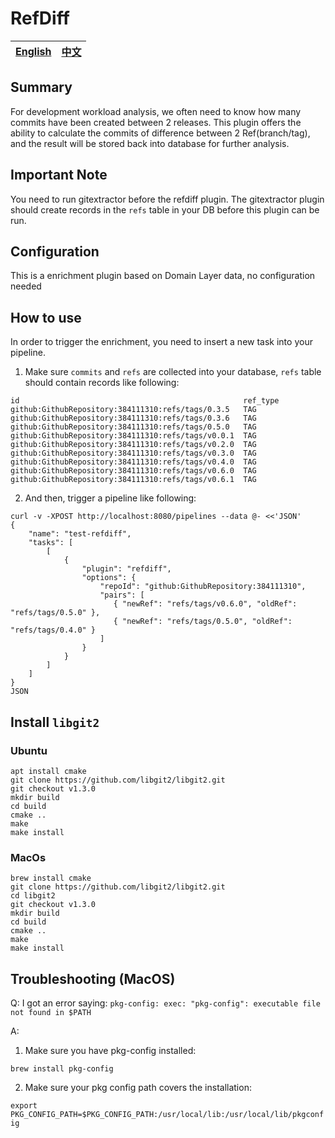 # RefDiff


| [English](README.md) | [中文](README-zh-CN.md) |
| --- | --- |


## Summary

For development workload analysis, we often need to know how many commits have been created between 2 releases. This plugin offers the ability to calculate the commits of difference between 2 Ref(branch/tag), and the result will be stored back into database for further analysis.

## Important Note

You need to run gitextractor before the refdiff plugin. The gitextractor plugin should create records in the `refs` table in your DB before this plugin can be run.

## Configuration

This is a enrichment plugin based on Domain Layer data, no configuration needed

## How to use

In order to trigger the enrichment, you need to insert a new task into your pipeline.

1. Make sure `commits` and `refs` are collected into your database, `refs` table should contain records like following:
```
id                                                  ref_type
github:GithubRepository:384111310:refs/tags/0.3.5   TAG
github:GithubRepository:384111310:refs/tags/0.3.6   TAG
github:GithubRepository:384111310:refs/tags/0.5.0   TAG
github:GithubRepository:384111310:refs/tags/v0.0.1  TAG
github:GithubRepository:384111310:refs/tags/v0.2.0  TAG
github:GithubRepository:384111310:refs/tags/v0.3.0  TAG
github:GithubRepository:384111310:refs/tags/v0.4.0  TAG
github:GithubRepository:384111310:refs/tags/v0.6.0  TAG
github:GithubRepository:384111310:refs/tags/v0.6.1  TAG
```
2. And then, trigger a pipeline like following:
```
curl -v -XPOST http://localhost:8080/pipelines --data @- <<'JSON'
{
    "name": "test-refdiff",
    "tasks": [
        [
            {
                "plugin": "refdiff",
                "options": {
                    "repoId": "github:GithubRepository:384111310",
                    "pairs": [
                       { "newRef": "refs/tags/v0.6.0", "oldRef": "refs/tags/0.5.0" },
                       { "newRef": "refs/tags/0.5.0", "oldRef": "refs/tags/0.4.0" }
                    ]
                }
            }
        ]
    ]
}
JSON
```

## Install `libgit2`

### Ubuntu

```
apt install cmake
git clone https://github.com/libgit2/libgit2.git
git checkout v1.3.0
mkdir build
cd build
cmake ..
make
make install
```

### MacOs

```
brew install cmake
git clone https://github.com/libgit2/libgit2.git
cd libgit2
git checkout v1.3.0
mkdir build
cd build
cmake ..
make
make install
```

## Troubleshooting (MacOS)

Q: I got an error saying: `pkg-config: exec: "pkg-config": executable file not found in $PATH`

A: 

1. Make sure you have pkg-config installed: 

  `brew install pkg-config`

2. Make sure your pkg config path covers the installation: 

  `export PKG_CONFIG_PATH=$PKG_CONFIG_PATH:/usr/local/lib:/usr/local/lib/pkgconfig`
